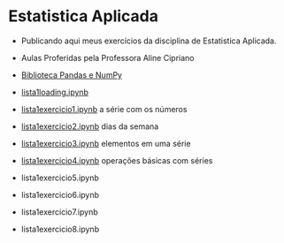 # Estatistica Aplicada
- Publicando aqui meus exercícios da disciplina de Estatistica Aplicada.

- Aulas Proferidas pela Professora Aline Cipriano
- [Biblioteca Pandas e NumPy](https://github.com/hqnicolas/Estatistica-Aplicada/blob/main/Lista%201/Lista%2001%20-%20Series.pdf)
- [lista1loading.ipynb](https://github.com/hqnicolas/Estatistica-Aplicada/blob/main/Lista%201/lista1loading.ipynb)
- [lista1exercicio1.ipynb](https://github.com/hqnicolas/Estatistica-Aplicada/blob/main/Lista%201/lista1exercicio1.ipynb) a série com os números
- [lista1exercicio2.ipynb](https://github.com/hqnicolas/Estatistica-Aplicada/blob/main/Lista%201/lista1exercicio2.ipynb) dias da semana
- [lista1exercicio3.ipynb](https://github.com/hqnicolas/Estatistica-Aplicada/blob/main/Lista%201/lista1exercicio3.ipynb) elementos em uma série
- [lista1exercicio4.ipynb](https://github.com/hqnicolas/Estatistica-Aplicada/blob/main/Lista%201/lista1exercicio4.ipynb)  operações básicas com séries
- lista1exercicio5.ipynb
- lista1exercicio6.ipynb
- lista1exercicio7.ipynb
- lista1exercicio8.ipynb
